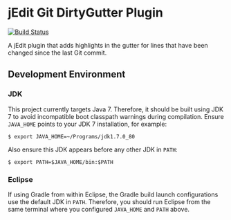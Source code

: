 # jEdit Git DirtyGutter Plugin

[![Build Status](https://travis-ci.org/ssoloff/jedit-git-dirty-gutter-plugin.svg?branch=master)](https://travis-ci.org/ssoloff/jedit-git-dirty-gutter-plugin)

A jEdit plugin that adds highlights in the gutter for lines that have been changed since the last Git commit.

## Development Environment

### JDK

This project currently targets Java 7.  Therefore, it should be built using JDK 7 to avoid incompatible boot classpath warnings during compilation.  Ensure `JAVA_HOME` points to your JDK 7 installation, for example:

    $ export JAVA_HOME=~/Programs/jdk1.7.0_80

Also ensure this JDK appears before any other JDK in `PATH`:

    $ export PATH=$JAVA_HOME/bin:$PATH

### Eclipse

If using Gradle from within Eclipse, the Gradle build launch configurations use the default JDK in `PATH`.  Therefore, you should run Eclipse from the same terminal where you configured `JAVA_HOME` and `PATH` above.
